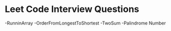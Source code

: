 # Leet Code Interview Questions
-RunninArray
-OrderFromLongestToShortest
-TwoSum
-Palindrome Number
